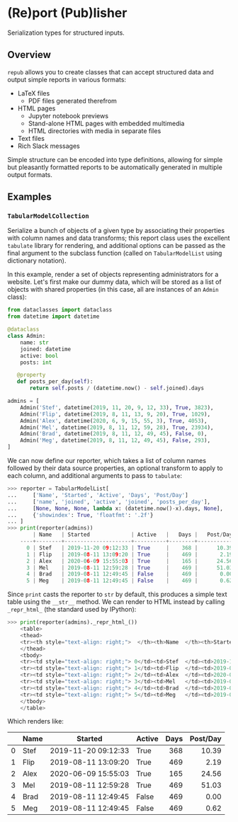 # (Re)port (Pub)lisher

Serialization types for structured inputs.

## Overview

`repub` allows you to create classes that can accept structured data and output
simple reports in various formats:

- LaTeX files
  - PDF files generated therefrom
- HTML pages
  - Jupyter notebook previews
  - Stand-alone HTML pages with embedded multimedia
  - HTML directories with media in separate files
- Text files
- Rich Slack messages

Simple structure can be encoded into type definitions, allowing for simple but
pleasantly formatted reports to be automatically generated in multiple output
formats.

## Examples

### `TabularModelCollection`

Serialize a bunch of objects of a given type by associating their properties
with column names and data transforms; this report class uses the excellent
`tabulate` library for rendering, and additional options can be passed as the
final argument to the subclass function (called on `TabularModelList` using
dictionary notation).

In this example, render a set of objects representing administrators for a
website. Let's first make our dummy data, which will be stored as a list of
objects with shared properties (in this case, all are instances of an `Admin`
class):

```python
from dataclasses import dataclass
from datetime import datetime

@dataclass
class Admin:
    name: str
    joined: datetime
    active: bool
    posts: int

   @property
   def posts_per_day(self):
       return self.posts / (datetime.now() - self.joined).days

admins = [
    Admin('Stef', datetime(2019, 11, 20, 9, 12, 33), True, 3823),
    Admin('Flip', datetime(2019, 8, 11, 13, 9, 20), True, 1029),
    Admin('Alex', datetime(2020, 6, 9, 15, 55, 3), True, 4053),
    Admin('Mel', datetime(2019, 8, 11, 12, 59, 28), True, 23934),
    Admin('Brad', datetime(2019, 8, 11, 12, 49, 45), False, 0),
    Admin('Meg', datetime(2019, 8, 11, 12, 49, 45), False, 293),
]
```

We can now define our reporter, which takes a list of column names followed by
their data source properties, an optional transform to apply to each column,
and additional arguments to pass to `tabulate`:

```python
>>> reporter = TabularModelList[
...     ['Name', 'Started', 'Active', 'Days', 'Post/Day']
...     ['name', 'joined', 'active', 'joined', 'posts_per_day'],
...     [None, None, None, lambda x: (datetime.now()-x).days, None],
...     {'showindex': True, 'floatfmt': '.2f'}
... ]
>>> print(reporter(admins))
        | Name   | Started             | Active   |   Days |   Post/Day
    ----+--------+---------------------+----------+--------+------------
      0 | Stef   | 2019-11-20 09:12:33 | True     |    368 |      10.39
      1 | Flip   | 2019-08-11 13:09:20 | True     |    469 |       2.19
      2 | Alex   | 2020-06-09 15:55:03 | True     |    165 |      24.56
      3 | Mel    | 2019-08-11 12:59:28 | True     |    469 |      51.03
      4 | Brad   | 2019-08-11 12:49:45 | False    |    469 |       0.00
      5 | Meg    | 2019-08-11 12:49:45 | False    |    469 |       0.62
```

Since `print` casts the reporter to `str` by default, this produces a simple
text table using the `__str__` method. We can render to HTML instead by calling
`_repr_html_` (the standard used by IPython):

```python
>>> print(reporter(admins)._repr_html_())
    <table>
    <thead>
    <tr><th style="text-align: right;">  </th><th>Name  </th><th>Started            </th><th>Active  </th><th style="text-align: right;">  Days</th><th style="text-align: right;">  Post/Day</th></tr>
    </thead>
    <tbody>
    <tr><td style="text-align: right;"> 0</td><td>Stef  </td><td>2019-11-20 09:12:33</td><td>True    </td><td style="text-align: right;">   368</td><td style="text-align: right;">     10.39</td></tr>
    <tr><td style="text-align: right;"> 1</td><td>Flip  </td><td>2019-08-11 13:09:20</td><td>True    </td><td style="text-align: right;">   469</td><td style="text-align: right;">      2.19</td></tr>
    <tr><td style="text-align: right;"> 2</td><td>Alex  </td><td>2020-06-09 15:55:03</td><td>True    </td><td style="text-align: right;">   165</td><td style="text-align: right;">     24.56</td></tr>
    <tr><td style="text-align: right;"> 3</td><td>Mel   </td><td>2019-08-11 12:59:28</td><td>True    </td><td style="text-align: right;">   469</td><td style="text-align: right;">     51.03</td></tr>
    <tr><td style="text-align: right;"> 4</td><td>Brad  </td><td>2019-08-11 12:49:45</td><td>False   </td><td style="text-align: right;">   469</td><td style="text-align: right;">      0.00</td></tr>
    <tr><td style="text-align: right;"> 5</td><td>Meg   </td><td>2019-08-11 12:49:45</td><td>False   </td><td style="text-align: right;">   469</td><td style="text-align: right;">      0.62</td></tr>
    </tbody>
    </table>
```

Which renders like:


<table>
<thead>
<tr><th style="text-align: right;">  </th><th>Name  </th><th>Started            </th><th>Active  </th><th style="text-align: right;">  Days</th><th style="text-align: right;">  Post/Day</th></tr>
</thead>
<tbody>
<tr><td style="text-align: right;"> 0</td><td>Stef  </td><td>2019-11-20 09:12:33</td><td>True    </td><td style="text-align: right;">   368</td><td style="text-align: right;">     10.39</td></tr>
<tr><td style="text-align: right;"> 1</td><td>Flip  </td><td>2019-08-11 13:09:20</td><td>True    </td><td style="text-align: right;">   469</td><td style="text-align: right;">      2.19</td></tr>
<tr><td style="text-align: right;"> 2</td><td>Alex  </td><td>2020-06-09 15:55:03</td><td>True    </td><td style="text-align: right;">   165</td><td style="text-align: right;">     24.56</td></tr>
<tr><td style="text-align: right;"> 3</td><td>Mel   </td><td>2019-08-11 12:59:28</td><td>True    </td><td style="text-align: right;">   469</td><td style="text-align: right;">     51.03</td></tr>
<tr><td style="text-align: right;"> 4</td><td>Brad  </td><td>2019-08-11 12:49:45</td><td>False   </td><td style="text-align: right;">   469</td><td style="text-align: right;">      0.00</td></tr>
<tr><td style="text-align: right;"> 5</td><td>Meg   </td><td>2019-08-11 12:49:45</td><td>False   </td><td style="text-align: right;">   469</td><td style="text-align: right;">      0.62</td></tr>
</tbody>
</table>
